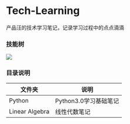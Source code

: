 # Tech-Learning
产品汪的技术学习笔记，记录学习过程中的点点滴滴

### 技能树
![](https://mmbiz.qpic.cn/mmbiz_png/edCCwqenFxicytibGRoiblX9BCOqmmOg5ObVmZJXTYMov3ic0KnibqwQJZqO467YQVL0ciaG4pdzIFLMibGibPRic8gWpkg/640?wx_fmt=png&tp=webp&wxfrom=5&wx_lazy=1&wx_co=1)

### 目录说明
| 文件夹 | 说明 |
| ------- | ------- |
| Python | Python3.0学习基础笔记 |
| Linear Algebra | 线性代数笔记 |
